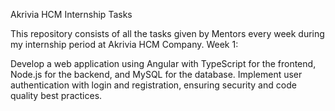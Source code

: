 Akrivia HCM Internship Tasks

This repository consists of all the tasks given by Mentors every week during my internship period at Akrivia HCM Company.
Week 1:

Develop a web application using Angular with TypeScript for the frontend, Node.js for the backend, and MySQL for the database. Implement user authentication with login and registration, ensuring security and code quality best practices.
